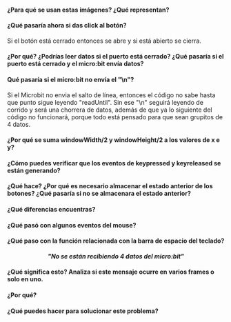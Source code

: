 #### ¿Para qué se usan estas imágenes? ¿Qué representan?

#### ¿Qué pasaría ahora si das click al botón? 
Si el botón está cerrado entonces se abre y si está abierto se cierra.

#### ¿Por qué? ¿Podrías leer datos si el puerto está cerrado? ¿Qué pasaría si el puerto está cerrado y el micro:bit envía datos?

#### Qué pasaría si el micro:bit no envía el "\n"?
Si el Microbit no envia el salto de línea, entonces el código no sabe hasta que punto sigue leyendo "readUntil". Sin ese "\n" seguirá leyendo de corrido y será una chorrera de datos, además de que ya lo siguiente del código no funcionará, porque todo está pensado para que sean grupitos de 4 datos.

#### ¿Por qué se suma windowWidth/2 y windowHeight/2 a los valores de x e y?

#### ¿Cómo puedes verificar que los eventos de keypressed y keyreleased se están generando?

#### ¿Qué hace? ¿Por qué es necesario almacenar el estado anterior de los botones? ¿Qué pasaría si no se almacenara el estado anterior?

#### ¿Qué diferencias encuentras? 

#### ¿Qué pasó con algunos eventos del mouse? 

#### ¿Qué paso con la función relacionada con la barra de espacio del teclado?

***<p align="center">"No se están recibiendo 4 datos del micro:bit"</p>***

#### ¿Qué significa esto? Analiza si este mensaje ocurre en varios frames o solo en uno.

#### ¿Por qué? 

#### ¿Qué puedes hacer para solucionar este problema?

